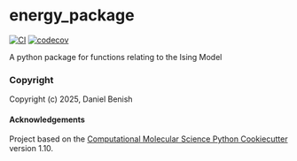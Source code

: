energy_package
==============================
[//]: # (Badges)
[![CI](https://github.com/dannyb33/EnergyPackage/actions/workflows/CI.yaml/badge.svg)](https://github.com/dannyb33/EnergyPackage/actions/workflows/CI.yaml)
[![codecov](https://codecov.io/gh/dannyb33/EnergyPackage/graph/badge.svg?token=4M1TFSOPJE)](https://codecov.io/gh/dannyb33/EnergyPackage)


A python package for functions relating to the Ising Model

### Copyright

Copyright (c) 2025, Daniel Benish


#### Acknowledgements
 
Project based on the 
[Computational Molecular Science Python Cookiecutter](https://github.com/molssi/cookiecutter-cms) version 1.10.

